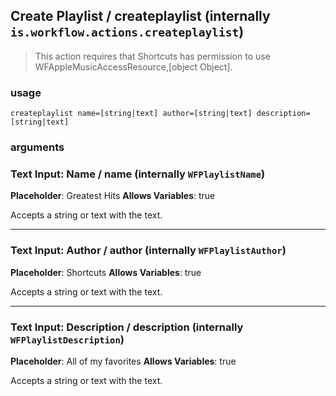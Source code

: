 
## Create Playlist / createplaylist (internally `is.workflow.actions.createplaylist`)


> This action requires that Shortcuts has permission to use WFAppleMusicAccessResource,[object Object].

### usage
`createplaylist name=[string|text] author=[string|text] description=[string|text]`

### arguments
### Text Input: Name / name (internally `WFPlaylistName`)
**Placeholder**: Greatest Hits
**Allows Variables**: true


Accepts a string 
or text
with the text.

---

### Text Input: Author / author (internally `WFPlaylistAuthor`)
**Placeholder**: Shortcuts
**Allows Variables**: true


Accepts a string 
or text
with the text.

---

### Text Input: Description / description (internally `WFPlaylistDescription`)
**Placeholder**: All of my favorites
**Allows Variables**: true


Accepts a string 
or text
with the text.
